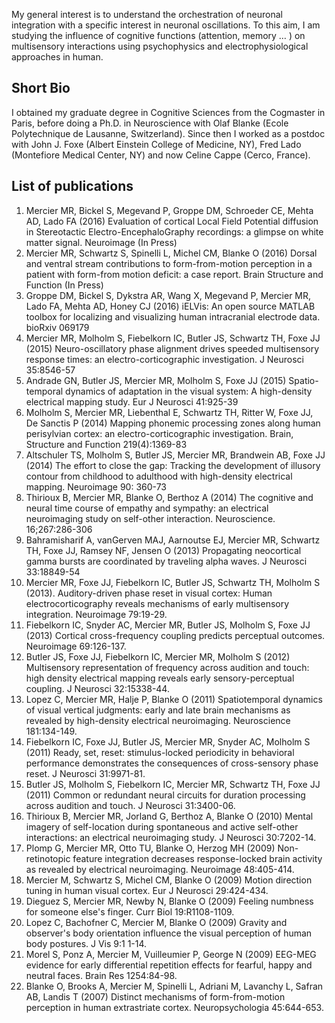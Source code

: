 
My general interest is to understand the orchestration of neuronal integration with a specific interest in neuronal oscillations. To this aim, I am studying the influence of cognitive functions (attention, memory … ) on multisensory interactions using psychophysics and electrophysiological approaches in human.

## Short Bio

I obtained my graduate degree in Cognitive Sciences from the Cogmaster in Paris, before doing a Ph.D. in Neuroscience with Olaf Blanke (Ecole Polytechnique de Lausanne, Switzerland). Since then I worked as a postdoc with John J. Foxe (Albert Einstein College of Medicine, NY), Fred Lado (Montefiore Medical Center, NY) and now Celine Cappe (Cerco, France).

## List of publications

   1. Mercier MR, Bickel S, Megevand P, Groppe DM, Schroeder CE, Mehta AD, Lado FA (2016) Evaluation of cortical Local Field Potential diffusion in Stereotactic Electro-EncephaloGraphy recordings: a glimpse on white matter signal. Neuroimage (In Press)
   2. Mercier MR, Schwartz S, Spinelli L, Michel CM, Blanke O (2016) Dorsal and ventral stream contributions to form-from-motion perception in a patient with form-from motion deficit: a case report. Brain Structure and Function (In Press)
   3. Groppe DM, Bickel S, Dykstra AR, Wang X, Megevand P, Mercier MR, Lado FA, Mehta AD, Honey CJ (2016) iELVis: An open source MATLAB toolbox for localizing and visualizing human intracranial electrode data. bioRxiv 069179
   4. Mercier MR, Molholm S, Fiebelkorn IC, Butler JS, Schwartz TH, Foxe JJ (2015) Neuro-oscillatory phase alignment drives speeded multisensory response times: an electro-corticographic investigation. J Neurosci 35:8546-57
   5. Andrade GN, Butler JS, Mercier MR, Molholm S, Foxe JJ (2015) Spatio-temporal dynamics of adaptation in the visual system: A high-density electrical mapping study. Eur J Neurosci 41:925-39
   6. Molholm S, Mercier MR, Liebenthal E, Schwartz TH, Ritter W, Foxe JJ, De Sanctis P (2014) Mapping phonemic processing zones along human perisylvian cortex: an electro-corticographic investigation. Brain, Structure and Function  219(4):1369-83
   7. Altschuler TS, Molholm S, Butler JS, Mercier MR, Brandwein AB, Foxe JJ (2014) The effort to close the gap: Tracking the development of illusory contour from childhood to adulthood with high-density electrical mapping. Neuroimage 90: 360-73
   8. Thirioux B, Mercier MR, Blanke O, Berthoz A (2014) The cognitive and neural time course of empathy and sympathy: an electrical neuroimaging study on self-other interaction. Neuroscience. 16;267:286-306
   9. Bahramisharif A, vanGerven MAJ, Aarnoutse EJ, Mercier MR, Schwartz TH, Foxe JJ, Ramsey NF, Jensen O (2013) Propagating neocortical gamma bursts are coordinated by traveling alpha waves. J Neurosci 33:18849-54
  10. Mercier MR, Foxe JJ, Fiebelkorn IC, Butler JS, Schwartz TH, Molholm S (2013). Auditory-driven phase reset in visual cortex: Human electrocorticography reveals mechanisms of early multisensory integration. Neuroimage 79:19-29.
  11. Fiebelkorn IC, Snyder AC, Mercier MR, Butler JS, Molholm S, Foxe JJ (2013) Cortical cross-frequency coupling predicts perceptual outcomes. Neuroimage 69:126-137.
  12. Butler JS, Foxe JJ, Fiebelkorn IC, Mercier MR, Molholm S (2012) Multisensory representation of frequency across audition and touch: high density electrical mapping reveals early sensory-perceptual coupling. J Neurosci 32:15338-44.
  13. Lopez C, Mercier MR, Halje P, Blanke O (2011) Spatiotemporal dynamics of visual vertical judgments: early and late brain mechanisms as revealed by high-density electrical neuroimaging. Neuroscience 181:134-149.
  14. Fiebelkorn IC, Foxe JJ, Butler JS, Mercier MR, Snyder AC, Molholm S (2011) Ready, set, reset: stimulus-locked periodicity in behavioral performance demonstrates the consequences of cross-sensory phase reset. J Neurosci 31:9971-81.
  15. Butler JS, Molholm S, Fiebelkorn IC, Mercier MR, Schwartz TH, Foxe JJ (2011) Common or redundant neural circuits for duration processing across audition and touch. J Neurosci 31:3400-06.
  16. Thirioux B, Mercier MR, Jorland G, Berthoz A, Blanke O (2010) Mental imagery of self-location during spontaneous and active self-other interactions: an electrical neuroimaging study. J Neurosci 30:7202-14.
  17. Plomp G, Mercier MR, Otto TU, Blanke O, Herzog MH (2009) Non-retinotopic feature integration decreases response-locked brain activity as revealed by electrical neuroimaging. Neuroimage 48:405-414.
  18. Mercier M, Schwartz S, Michel CM, Blanke O (2009) Motion direction tuning in human visual cortex. Eur J Neurosci 29:424-434.
  19. Dieguez S, Mercier MR, Newby N, Blanke O (2009) Feeling numbness for someone else's finger. Curr Biol 19:R1108-1109.
  20. Lopez C, Bachofner C, Mercier M, Blanke O (2009) Gravity and observer's body orientation influence the visual perception of human body postures. J Vis 9:1 1-14.
  21. Morel S, Ponz A, Mercier M, Vuilleumier P, George N (2009) EEG-MEG evidence for early differential repetition effects for fearful, happy and neutral faces. Brain Res 1254:84-98.
  22. Blanke O, Brooks A, Mercier M, Spinelli L, Adriani M, Lavanchy L, Safran AB, Landis T (2007) Distinct mechanisms of form-from-motion perception in human extrastriate cortex. Neuropsychologia 45:644-653.
